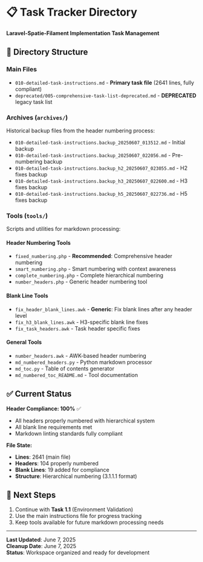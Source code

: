 # 📋 Task Tracker Directory

**Laravel-Spatie-Filament Implementation Task Management**

## 📁 Directory Structure

### **Main Files**
- `010-detailed-task-instructions.md` - **Primary task file** (2641 lines, fully compliant)
- `deprecated/005-comprehensive-task-list-deprecated.md` - **DEPRECATED** legacy task list

### **Archives** (`archives/`)
Historical backup files from the header numbering process:
- `010-detailed-task-instructions.backup_20250607_013512.md` - Initial backup
- `010-detailed-task-instructions.backup_20250607_022056.md` - Pre-numbering backup
- `010-detailed-task-instructions.backup_h2_20250607_023055.md` - H2 fixes backup
- `010-detailed-task-instructions.backup_h3_20250607_022600.md` - H3 fixes backup
- `010-detailed-task-instructions.backup_h5_20250607_022736.md` - H5 fixes backup

### **Tools** (`tools/`)
Scripts and utilities for markdown processing:

#### **Header Numbering Tools**
- `fixed_numbering.php` - **Recommended**: Comprehensive header numbering
- `smart_numbering.php` - Smart numbering with context awareness
- `complete_numbering.php` - Complete hierarchical numbering
- `number_headers.php` - Generic header numbering tool

#### **Blank Line Tools**
- `fix_header_blank_lines.awk` - **Generic**: Fix blank lines after any header level
- `fix_h3_blank_lines.awk` - H3-specific blank line fixes
- `fix_task_headers.awk` - Task header specific fixes

#### **General Tools**
- `number_headers.awk` - AWK-based header numbering
- `md_numbered_headers.py` - Python markdown processor
- `md_toc.py` - Table of contents generator
- `md_numbered_toc_README.md` - Tool documentation

## ✅ Current Status

**Header Compliance: 100%** ✅
- All headers properly numbered with hierarchical system
- All blank line requirements met
- Markdown linting standards fully compliant

**File State:**
- **Lines**: 2641 (main file)
- **Headers**: 104 properly numbered
- **Blank Lines**: 19 added for compliance
- **Structure**: Hierarchical numbering (3.1.1.1 format)

## 🚀 Next Steps

1. Continue with **Task 1.1** (Environment Validation)
2. Use the main instructions file for progress tracking
3. Keep tools available for future markdown processing needs

---

**Last Updated**: June 7, 2025  
**Cleanup Date**: June 7, 2025  
**Status**: Workspace organized and ready for development
